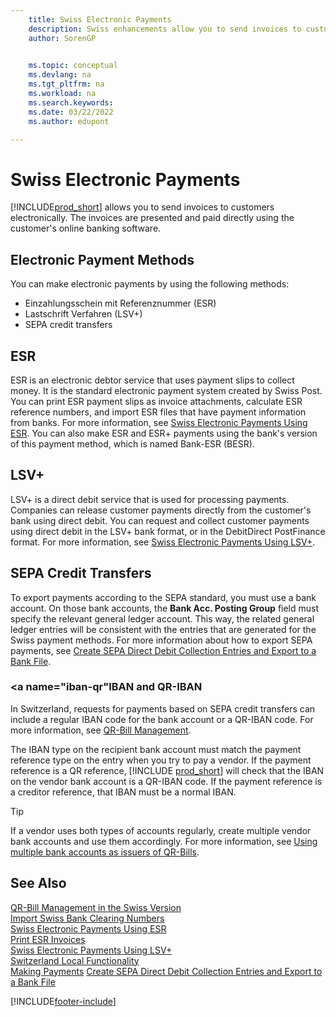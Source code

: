 ```yaml
---
    title: Swiss Electronic Payments
    description: Swiss enhancements allow you to send invoices to customers electronically. The invoices are presented and paid directly using the customer's online banking software.
    author: SorenGP

    
    ms.topic: conceptual
    ms.devlang: na
    ms.tgt_pltfrm: na
    ms.workload: na
    ms.search.keywords:
    ms.date: 03/22/2022
    ms.author: edupont

---
```

# Swiss Electronic Payments

[!INCLUDE[prod_short](../../includes/prod_short.md)] allows you to send invoices to customers electronically. The invoices are presented and paid directly using the customer's online banking software.  

## Electronic Payment Methods

You can make electronic payments by using the following methods:  

- Einzahlungsschein mit Referenznummer (ESR)  
- Lastschrift Verfahren (LSV+)  
- SEPA credit transfers  

## ESR

ESR is an electronic debtor service that uses payment slips to collect money. It is the standard electronic payment system created by Swiss Post. You can print ESR payment slips as invoice attachments, calculate ESR reference numbers, and import ESR files that have payment information from banks. For more information, see [Swiss Electronic Payments Using ESR](how-to-print-esr-invoices.md). You can also make ESR and ESR+ payments using the bank's version of this payment method, which is named Bank-ESR (BESR).  

## LSV+

LSV+ is a direct debit service that is used for processing payments. Companies can release customer payments directly from the customer's bank using direct debit. You can request and collect customer payments using direct debit in the LSV+ bank format, or in the DebitDirect PostFinance format. For more information, see [Swiss Electronic Payments Using LSV+](swiss-electronic-payments-using-lsv-.md).  

## SEPA Credit Transfers

To export payments according to the SEPA standard, you must use a bank account. On those bank accounts, the **Bank Acc. Posting Group** field must specify the relevant general ledger account. This way, the related general ledger entries will be consistent with the entries that are generated for the Swiss payment methods. For more information about how to export SEPA payments, see [Create SEPA Direct Debit Collection Entries and Export to a Bank File](../../finance-collect-payments-with-sepa-direct-debit.md#creating-sepa-direct-debit-collection-entries-and-export-to-a-bank-file).  

### <a name="iban-qr"</a>IBAN and QR-IBAN

In Switzerland, requests for payments based on SEPA credit transfers can include a regular IBAN code for the bank account or a QR-IBAN code. For more information, see [QR-Bill Management](ui-extensions-qr-bill-management.md).  

The IBAN type on the recipient bank account must match the payment reference type on the entry when you try to pay a vendor. If the payment reference is a QR reference, [!INCLUDE [prod_short](../../includes/prod_short.md)] will check that the IBAN on the vendor bank account is a QR-IBAN code. If the payment reference is a creditor reference, that IBAN must be a normal IBAN.  

> [!TIP]
> If a vendor uses both types of accounts regularly, create multiple vendor bank accounts and use them accordingly. For more information, see [Using multiple bank accounts as issuers of QR-Bills](ui-extensions-qr-bill-management.md#multiplebankaccounts).

## See Also

[QR-Bill Management in the Swiss Version](ui-extensions-qr-bill-management.md)  
[Import Swiss Bank Clearing Numbers](how-to-import-swiss-bank-clearing-numbers.md)  
[Swiss Electronic Payments Using ESR](swiss-electronic-payments-using-esr.md)  
[Print ESR Invoices](how-to-print-esr-invoices.md)  
[Swiss Electronic Payments Using LSV+](swiss-electronic-payments-using-lsv-.md)  
[Switzerland Local Functionality](switzerland-local-functionality.md)  
[Making Payments](../../payables-make-payments.md)
[Create SEPA Direct Debit Collection Entries and Export to a Bank File](../../finance-collect-payments-with-sepa-direct-debit.md#creating-sepa-direct-debit-collection-entries-and-export-to-a-bank-file)  

[!INCLUDE[footer-include](../../includes/footer-banner.md)]